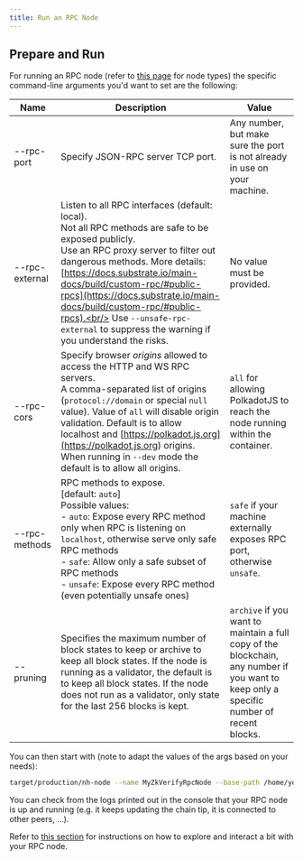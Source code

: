 ```yaml
---
title: Run an RPC Node
---
```


## Prepare and Run

For running an RPC node (refer to [this page](../01-preliminaries.md#node-types.md) for node types) the specific command-line arguments you'd want to set are the following:

| Name            | Description                                                                                                                                                                                                 | Value                                                                     |
| -------------   | ----------------------------------------------------------------------------------------------------------------------------------------------------------------------------------------------------------- | ------------------------------------------------------------------------- |
| --rpc-port      | Specify JSON-RPC server TCP port.                                                                                                                                                                           | Any number, but make sure the port is not already in use on your machine. |
| --rpc-external  | Listen to all RPC interfaces (default: local).<br/> Not all RPC methods are safe to be exposed publicly.<br/> Use an RPC proxy server to filter out dangerous methods. More details: [https://docs.substrate.io/main-docs/build/custom-rpc/#public-rpcs](https://docs.substrate.io/main-docs/build/custom-rpc/#public-rpcs).<br/> Use `--unsafe-rpc-external` to suppress the warning if you understand the risks. | No value must be provided. |
| --rpc-cors      | Specify browser *origins* allowed to access the HTTP and WS RPC servers.<br/> A comma-separated list of origins (`protocol://domain` or special `null` value). Value of `all` will disable origin validation. Default is to allow localhost and [https://polkadot.js.org](<https://polkadot.js.org>) origins. When running in `--dev` mode the default is to allow all origins. | `all` for allowing PolkadotJS to reach the node running within the container. |
| --rpc-methods   | RPC methods to expose. <br/> [default: `auto`]<br/> Possible values:<br/> - `auto`: Expose every RPC method only when RPC is listening on `localhost`, otherwise serve only safe RPC methods<br/> - `safe`: Allow only a safe subset of RPC methods<br/> - `unsafe`: Expose every RPC method (even potentially unsafe ones) | `safe` if your machine externally exposes RPC port, otherwise `unsafe`. |
| --pruning       | Specifies the maximum number of block states to keep or archive to keep all block states. If the node is running as a validator, the default is to keep all block states. If the node does not run as a validator, only state for the last 256 blocks is kept. | `archive` if you want to maintain a full copy of the blockchain, any number if you want to keep only a specific number of recent blocks. |

You can then start with (note to adapt the values of the args based on your needs):

```bash
target/production/nh-node --name MyZkVerifyRpcNode --base-path /home/your_user/rpc_node_data --chain test --port 30555 --rpc-port 9944 --rpc-external --rpc-cors all --rpc-methods safe --pruning archive
```

You can check from the logs printed out in the console that your RPC node is up and running (e.g. it keeps updating the chain tip, it is connected to other peers, ...).

Refer to [this section](../run_using_docker/run-rpc-node#explore-and-interact-with-the-node) for instructions on how to explore and interact a bit with your RPC node.
